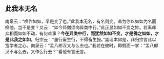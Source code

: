 ## 此我本无名

南泉云：“唤作如如，早是变了也。”此我本无名，有名则变。盖为你以如如为名而唤他，岂不是变？又云：“如今师僧须向异类中行。”此正显如如不变之妙。若离却众相而如如不动，有何难事？**今在异类中行，而犹然如如不变，才是佛之如如，才是此我之如如**。归宗云：“虽行畜生行，不得畜生报。”盖理本如是，非归宗言此以宽学者之心。南泉云：“孟八郎汉又与么去也。”我若在彼时，即劈面一掌：“孟八郎汉不与么去，又作么行去？”看他有言无言。
